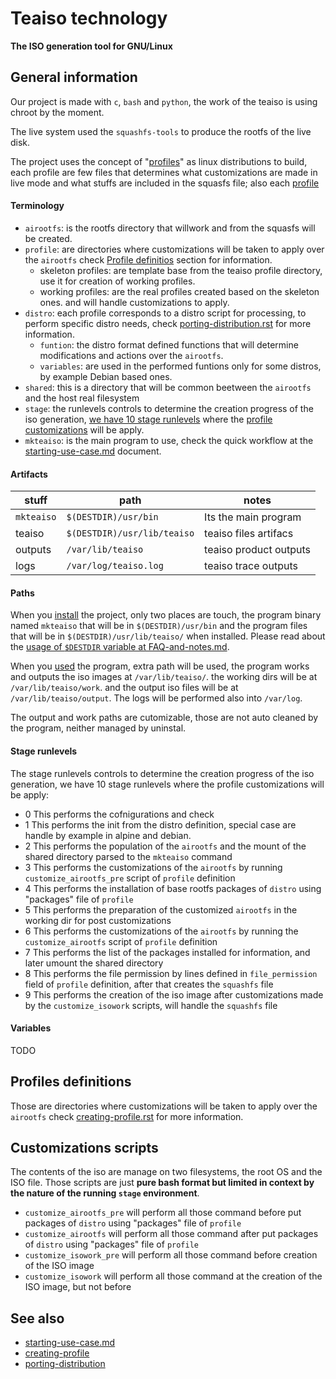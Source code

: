 Teaiso technology
==================

**The ISO generation tool for GNU/Linux**

##  General information

Our project is made with `c`, `bash` and `python`, the work of the teaiso is using chroot by the moment.

The live system used the `squashfs-tools` to produce the rootfs of the live disk.

The project uses the concept of "[profiles](#profiles-definitions)" as linux distributions to build, 
each profile are few files that determines what customizations are made in live mode 
and what stuffs are included in the squasfs file; also each [profile](#profiles-definitions) 

#### Terminology

* `airootfs`: is the rootfs directory that willwork and from the squasfs will be created.
* `profile`: are directories where customizations will be taken to apply over the `airootfs` check [Profile definitios](#profiles-definitions) section for information.
    * skeleton profiles: are template base from the teaiso profile directory, use it for creation of working profiles.
    * working profiles: are the real profiles created based on the skeleton ones. and will handle customizations to apply.
* `distro`: each profile corresponds to a distro script for processing, to perform specific distro needs, check [porting-distribution.rst](porting-distribution.rst) for more information.
    * `funtion`: the distro format defined functions that will determine modifications and actions over the `airootfs`.
    * `variables`: are used in the performed funtions only for some distros, by example Debian based ones.
* `shared`: this is a directory that will be common beetween the `airootfs` and the host real filesystem
* `stage`: the runlevels controls to determine the creation progress of the iso generation, [we have 10 stage runlevels](#stage-runlevels) where the [profile customizations](#profiles-definitions) will be apply.
* `mkteaiso`: is the main program to use, check the quick workflow at the [starting-use-case.md](starting-use-case.md) document.

#### Artifacts

| stuff      | path                         | notes |
| ---------- | ---------------------------- | ----- |
| `mkteaiso` | `$(DESTDIR)/usr/bin`         | Its the main program |
| teaiso     | `$(DESTDIR)/usr/lib/teaiso`  | teaiso files artifacs |
| outputs    | `/var/lib/teaiso`            | teaiso product outputs |
| logs       | `/var/log/teaiso.log`        | teaiso trace outputs |

#### Paths

When you [install](Installation.md) the project, only two places are touch, 
the program binary named `mkteaiso` that will be in `$(DESTDIR)/usr/bin` 
and the program files that will be in `$(DESTDIR)/usr/lib/teaiso/` when installed.
Please read about the [usage of `$DESTDIR` variable at FAQ-and-notes.md](FAQ-and-notes.md#usage-of-destdir-at-install).

When you [used]() the program, extra path will be used, 
the program works and outputs the iso images at `/var/lib/teaiso/`. 
the working dirs will be at `/var/lib/teaiso/work`. and 
the output iso files will be at `/var/lib/teaiso/output`.
The logs will be performed also into `/var/log`.

The output and work paths are cutomizable, those are not auto cleaned by the program, 
neither managed by uninstal.

#### Stage runlevels

The stage runlevels controls to determine the creation progress of the iso generation, 
we have 10 stage runlevels where the profile customizations will be apply:

* 0 This performs the cofnigurations and check
* 1 This performs the init from the distro definition, special case are handle by example in alpine and debian.
* 2 This performs the population of the `airootfs` and the mount of the shared directory parsed to the `mkteaiso` command
* 3 This performs the customizations of the `airootfs` by running `customize_airootfs_pre` script of `profile` definition
* 4 This performs the installation of base rootfs packages of `distro` using "packages" file of `profile`
* 5 This performs the preparation of the customized `airootfs` in the working dir for post customizations
* 6 This performs the customizations of the `airootfs` by running the `customize_airootfs` script of `profile` definition
* 7 This performs the list of the packages installed for information, and later umount the shared directory
* 8 This performs the file permission by lines defined in `file_permission` field of `profile` definition, after that creates the `squashfs` file
* 9 This performs the creation of the iso image after customizations made by the `customize_isowork` scripts, will handle the `squashfs` file

#### Variables

TODO

## Profiles definitions

Those are directories where customizations will be taken to apply over the `airootfs` 
check [creating-profile.rst](creating-profile.rst) for more information.

## Customizations scripts 

The contents of the iso are manage on two filesystems, the root OS and the ISO file.
Those scripts are just **pure bash format but limited in context by the nature of the running `stage` environment**.

* `customize_airootfs_pre` will perform all those command before put packages of `distro` using "packages" file of `profile`
* `customize_airootfs` will perform all those command after put packages of `distro` using "packages" file of `profile`
* `customize_isowork_pre` will perform all those command before creation of the ISO image
* `customize_isowork` will perform all those command at the creation of the ISO image, but not before

## See also

* [starting-use-case.md](starting-use-case.md)
* [creating-profile](creating-profile.rst)
* [porting-distribution](porting-distribution.rst)
